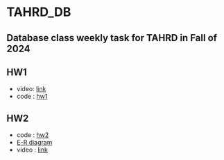 # TAHRD_DB
Database class weekly task  for TAHRD in Fall of 2024
---
## HW1 
  - video: [link](https://drive.google.com/file/d/1sx7xNMk7lqUHOacjIKc8ry5LaeuOaBTX/view?usp=drive_link)
  - code : [hw1](https://github.com/41171119H/TAHRD_DB/tree/main/flask_projects/hw1)
## HW2
  - code : [hw2](https://github.com/41171119H/TAHRD_DB/tree/main/flask_projects/hw2)
  - [E-R diagram](https://github.com/41171119H/TAHRD_DB/blob/main/flask_projects/hw2/e-r%20Dia.jpg)
  - video : [link](https://drive.google.com/file/d/1IqsBkGtdyNQ8b0Us8umaBNAWnE1_s_AP/view?usp=sharing)
